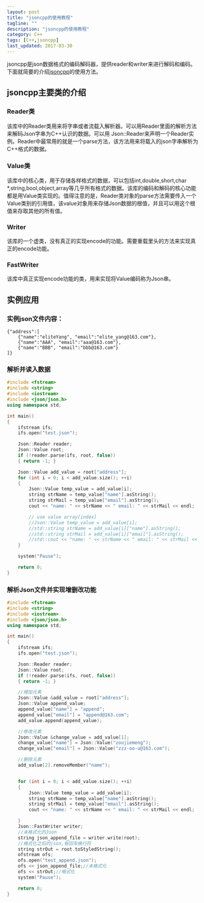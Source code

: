 ```yaml
---
layout: post
title: "jsoncpp的使用教程"
tagline: ""
description: "jsoncpp的使用教程"
category: C++
tags: [C++,jsoncpp]
last_updated: 2017-03-30
---
```


jsoncpp是json数据格式的编码解码器，提供reader和writer来进行解码和编码。下面就简要的介绍[jsoncpp](https://github.com/open-source-parsers/jsoncpp)的使用方法。

## jsoncpp主要类的介绍

### Reader类

该库中的Reader类用来将字串或者流载入解析器。可以用Reader里面的解析方法来解码Json字串为C++认识的数据。可以用 Json::Reader来声明一个Reader实例。Reader中最常用的就是一个parse方法，该方法用来将载入的json字串解析为C++格式的数据。
### Value类

该库中的核心类，用于存储各样格式的数据，可以包括int,double,short,char *,string,bool,object,array等几乎所有格式的数据。该库的编码和解码的核心功能都是用Value类实现的。值得注意的是，Reader类对象的parse方法需要传入一个Value类别的引用值，该value对象用来存储Json数据的根值，并且可以用这个根值来存取其他的所有值。
### Writer

该库的一个虚类，没有真正的实现encode的功能。需要重载里头的方法来实现真正的encode功能。
### FastWriter

该库中真正实现encode功能的类，用来实现将Value编码称为Json串。

## 实例应用

### 实例json文件内容：
```
{"address":[
    {"name":"eliteYang", "email":"elite_yang@163.com"},
    {"name":"AAA", "email":"aaa@163.com"},
    {"name":"BBB", "email":"bbb@163.com"}
]}
```
### 解析并读入数据
```C++
#include <fstream>
#include <string>
#include <iostream>
#include <json/json.h>
using namespace std;

int main()
{
	ifstream ifs;
	ifs.open("test.json");

	Json::Reader reader;
	Json::Value root;
	if (!reader.parse(ifs, root, false))
	{ return -1; }

	Json::Value add_value = root["address"];
	for (int i = 0; i < add_value.size(); ++i)
	{
		Json::Value temp_value = add_value[i];
		string strName = temp_value["name"].asString();
		string strMail = temp_value["email"].asString();
		cout << "name: " << strName << " email: " << strMail << endl;

		// use value array[index]
		//Json::Value temp_value = add_value[i];
		//std::string strName = add_value[i]["name"].asString();
		//std::string strMail = add_value[i]["email"].asString();
		//std::cout << "name: " << strName << " email: " << strMail << std::endl;
	}

	system("Pause");

	return 0;
}
```

### 解析Json文件并实现增删改功能
```C++
#include <fstream>
#include <string>
#include <iostream>
#include <json/json.h>
using namespace std;

int main()
{
	ifstream ifs;
	ifs.open("test.json");

	Json::Reader reader;
	Json::Value root;
	if (!reader.parse(ifs, root, false))
	{ return -1; }

	//增加元素
	Json::Value &add_value = root["address"];
	Json::Value append_value;
	append_value["name"] = "append";
	append_value["email"] = "append@163.com";
	add_value.append(append_value);

	//修改元素
	Json::Value &change_value = add_value[1];
	change_value["name"] = Json::Value("zoujiemeng");
	change_value["email"] = Json::Value("zzz-oo-u@163.com");

	//删除元素
	add_value[2].removeMember("name");


	for (int i = 0; i < add_value.size(); ++i)
	{
		Json::Value temp_value = add_value[i];
		string strName = temp_value["name"].asString();
		string strMail = temp_value["email"].asString();
		cout << "name: " << strName << " email: " << strMail << endl;

	}
	Json::FastWriter writer;
	//未格式化的Json
	string json_append_file = writer.write(root);
	//格式化之后的json,有回车换行符
	string strOut = root.toStyledString();
	ofstream ofs;
	ofs.open("test_append.json");
	ofs << json_append_file;//未格式化
	ofs << strOut;//格式化
	system("Pause");

	return 0;
}
```